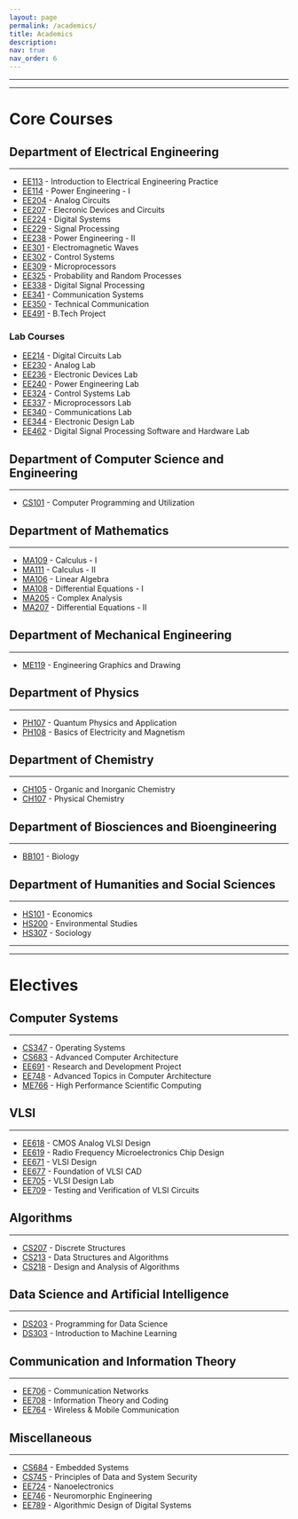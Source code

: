 ```yaml
---
layout: page
permalink: /academics/
title: Academics
description:
nav: true
nav_order: 6
---
```


---------------
---------------

# Core Courses

## Department of Electrical Engineering
---------------
* [EE113](https://www.ee.iitb.ac.in/web/course_lists/ee-113-introduction-to-electrical-engineering-practice/) - Introduction to Electrical Engineering Practice
* [EE114](https://www.ee.iitb.ac.in/web/course_lists/ee-114-power-engineering-i/) - Power Engineering - I
* [EE204](https://www.ee.iitb.ac.in/web/course_lists/ee-204-analog-circuits/) - Analog Circuits
* [EE207](https://www.ee.iitb.ac.in/web/course_lists/ee-207-electronic-devices-and-circuits/) - Elecronic Devices and Circuits
* [EE224](https://www.ee.iitb.ac.in/web/course_lists/ee-224-digital-systems/) - Digital Systems
* [EE229](https://www.ee.iitb.ac.in/web/course_lists/ee-227-microelectronics/) - Signal Processing
* [EE238](https://www.ee.iitb.ac.in/web/course_lists/ee-236-power-engineering-ii/) - Power Engineering - II
* [EE301](https://www.ee.iitb.ac.in/web/course_lists/ee-301-electromagnetic-waves/) - Electromagnetic Waves
* [EE302](https://www.ee.iitb.ac.in/web/course_lists/ee-302-control-systems/) - Control Systems
* [EE309](https://www.ee.iitb.ac.in/web/course_lists/ee-309-microprocessors/) - Microprocessors
* [EE325](https://www.ee.iitb.ac.in/web/course_lists/ee-325-probability-and-random-processes/) - Probability and Random Processes
* [EE338](https://www.ee.iitb.ac.in/web/course_lists/ee-338-digital-signal-processing/) - Digital Signal Processing
* [EE341](https://www.ee.iitb.ac.in/web/course_lists/ee-341-communication-systems-i/) - Communication Systems
* [EE350](https://www.ee.iitb.ac.in/web/course_lists/ee-350-technical-communication/) - Technical Communication
* [EE491]() - B.Tech Project

### Lab Courses

* [EE214](https://www.ee.iitb.ac.in/web/course_lists/ee-214-digital-circuits-laboratory/) - Digital Circuits Lab
* [EE230](https://www.ee.iitb.ac.in/web/course_lists/ee-230-analog-circuits-laboratory/) - Analog Lab
* [EE236](https://www.ee.iitb.ac.in/web/course_lists/ee-236-electronic-devices-laboratory/) - Electronic Devices Lab
* [EE240](https://www.ee.iitb.ac.in/web/course_lists/ee-240-power-engineering-lab/) - Power Engineering Lab
* [EE324](https://www.ee.iitb.ac.in/web/course_lists/ee-324-control-systems-laboratory/) - Control Systems Lab
* [EE337](https://www.ee.iitb.ac.in/web/course_lists/ee-337-microprocessor-laboratory/) - Microprocessors Lab
* [EE340](https://www.ee.iitb.ac.in/web/course_lists/ee-340-communications-laboratory/) - Communications Lab
* [EE344](https://www.ee.iitb.ac.in/web/course_lists/ee-344-electronic-design-lab/) - Electronic Design Lab
* [EE462](http://sharada.ee.iitb.ac.in/~ee352/) - Digital Signal Processing Software and Hardware Lab

## Department of Computer Science and Engineering
---------------
* [CS101](https://www.cse.iitb.ac.in/~cs101/) - Computer Programming and Utilization

## Department of Mathematics
---------------
* [MA109](http://www.math.iitb.ac.in/~ravir/ma109index.html) - Calculus - I
* [MA111]() - Calculus - II
* [MA106](http://www.math.iitb.ac.in/~ars/MA106.html) - Linear Algebra
* [MA108](http://www.math.iitb.ac.in/~dey/diffeqn_spring14.html) - Differential Equations - I
* [MA205](http://www.math.iitb.ac.in/~ars/MA205.html) - Complex Analysis
* [MA207]() - Differential Equations - II

## Department of Mechanical Engineering
---------------
* [ME119]() - Engineering Graphics and Drawing

## Department of Physics
---------------
* [PH107](https://portal.iitb.ac.in/asc/Courses/crsedetail.jsp) - Quantum Physics and Application
* [PH108](https://portal.iitb.ac.in/asc/Courses/crsedetail.jsp) - Basics of Electricity and Magnetism

## Department of Chemistry
---------------
* [CH105](https://www.chem.iitb.ac.in/courses_inner/848) - Organic and Inorganic Chemistry
* [CH107](https://www.chem.iitb.ac.in/courses_inner/860) - Physical Chemistry

## Department of Biosciences and Bioengineering
---------------
* [BB101](https://www.bio.iitb.ac.in/academics/courses/bb101/) - Biology

## Department of Humanities and Social Sciences
---------------
* [HS101](https://www.hss.iitb.ac.in/en/hs-101-economics) - Economics
* [HS200](https://dampeeiitb.wordpress.com/hs200-2020/) - Environmental Studies
* [HS307](https://dampiitbche.wordpress.com/course-reviews/minors-insti-electives/hs-307-sociology/) - Sociology

---------------
---------------

# Electives

## Computer Systems
---------------
* [CS347](https://www.cse.iitb.ac.in/~mythili/os/) - Operating Systems
* [CS683](https://www.ee.iitb.ac.in/~viren/Courses/2015/CS683.htm) - Advanced Computer Architecture
* [EE691]() - Research and Development Project
* [EE748](https://www.ee.iitb.ac.in/~viren/Courses/2013/EE748.htm) - Advanced Topics in Computer Architecture
* [ME766]() - High Performance Scientific Computing

## VLSI
---------------
* [EE618](https://www.ee.iitb.ac.in/web/course_lists/ee-618-cmos-analog-vlsi-design/) - CMOS Analog VLSI Design
* [EE619](https://www.ee.iitb.ac.in/web/course_lists/ee-619-rf-microelectronics-chip-design/) - Radio Frequency Microelectronics Chip Design
* [EE671](https://www.ee.iitb.ac.in/web/course_lists/ee-671-vlsi-design/) - VLSI Design
* [EE677](https://www.ee.iitb.ac.in/web/course_lists/ee-677-foundations-of-vlsi-cad/) - Foundation of VLSI CAD
* [EE705](https://www.ee.iitb.ac.in/web/course_lists/ee-705-vlsi-design-lab/) - VLSI Design Lab
* [EE709](https://www.ee.iitb.ac.in/web/course_lists/ee-709-testing-and-verification-of-vlsi-circuits/) - Testing and Verification of VLSI Circuits

## Algorithms
---------------
* [CS207](https://www.cse.iitb.ac.in/~mp/teach/ds/aut20/) - Discrete Structures
* [CS213](https://www.cse.iitb.ac.in/~ranade/cs213/) - Data Structures and Algorithms
* [CS218](https://www.cse.iitb.ac.in/~rgurjar/CS218_2023/) - Design and Analysis of Algorithms

## Data Science and Artificial Intelligence
---------------
* [DS203](https://www.minds.iitb.ac.in/index.php/academics/minor-ai-ds/2-uncategorised/20-ds-203) - Programming for Data Science
* [DS303](https://www.minds.iitb.ac.in/academics/minor-ai-ds?id=22) - Introduction to Machine Learning

## Communication and Information Theory
---------------
* [EE706](https://www.ee.iitb.ac.in/web/course_lists/ee-706-communication-networks/) - Communication Networks
* [EE708](https://www.ee.iitb.ac.in/web/course_lists/ee-708-information-theory-and-coding/) - Information Theory and Coding
* [EE764](https://www.ee.iitb.ac.in/~bsraj/courses/ee764/) - Wireless & Mobile Communication

## Miscellaneous
---------------
* [CS684](https://www.cse.iitb.ac.in/~cs684/) - Embedded Systems
* [CS745](https://www.cse.iitb.ac.in/~cs745/) - Principles of Data and System Security
* [EE724](https://www.ee.iitb.ac.in/web/course_lists/ee-724-nanoelectronics/) - Nanoelectronics
* [EE746](https://www.ee.iitb.ac.in/web/course_lists/ee-746-neuromorphic-engineering/) - Neuromorphic Engineering
* [EE789](https://www.ee.iitb.ac.in/web/course_lists/ee-789-algorithmic-design-of-digital-systems/) - Algorithmic Design of Digital Systems
